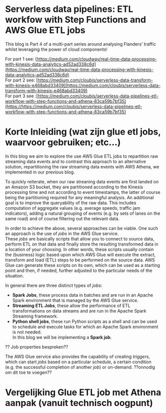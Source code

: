 # Serverless data pipelines: ETL workfow with Step Functions and AWS Glue ETL jobs
This blog is Part 4 of a multi-part series around analysing Flanders’ traffic whilst leveraging the power of cloud components!

For part 1 see: [https://medium.com/cloudway/real-time-data-processing-with-kinesis-data-analytics-ad52ad338c6d](https://medium.com/cloudway/real-time-data-processing-with-kinesis-data-analytics-ad52ad338c6d)  
For part 2 see: [https://medium.com/cloubis/serverless-data-transform-with-kinesis-e468abd33409](https://medium.com/cloubis/serverless-data-transform-with-kinesis-e468abd33409)   
For part 3 see :[https://medium.com/cloubis/serverless-data-pipelines-etl-workflow-with-step-functions-and-athena-83ca59b7bf35](https://https://medium.com/cloubis/serverless-data-pipelines-etl-workflow-with-step-functions-and-athena-83ca59b7bf35)

# Korte Inleiding (wat zijn glue etl jobs, waarvoor gebruiken; etc…)
In this blog we aim to explore the use AWS Glue ETL jobs to repartition raw streaming data events and to contrast this approach to an alternative solution, repartitioning the raw streaming data events with AWS Athena, we implemented in our previous blog.

To quickly reiterate, when our raw streaning data events are first landed on an Amazon S3 bucket, they are partitioned according to the Kinesis processing time and not according to event timestamps, the latter of course being the partitioning required for any meaningful analysis. An additional goal is to improve the queryability of the raw data. This includes computation of aggregate values (e.g. average speeds, traffic jam indicators), adding a natural grouping of events (e.g. by sets of lanes on the same road) and of course filtering out the relevant data.        

In order to achieve the above, several approaches can be viable. One such an approach is the use of *jobs* in the AWS Glue service.  
These *jobs* are basically scripts that allow you to connect to source data, perform ETL on that data and finally store the resulting transformed data in a location of your choosing. In other words, these scripts usually contain the (business) logic based upon which AWS Glue will execute the extract, transform and load (ETL) steps to be performed on the source data. AWS Glue can generate these scripts on its own, which can be used as a starting point and then, if needed, further adjusted to the particular needs of the situation.

In general there are three distinct types of *jobs*:
 * **Spark Jobs**, these process data in batches and are run in an Apache Spark environment that is managed by the AWS Glue service.
 * **Streaming ETL Jobs**, these allow the performance of ETL transformations on data streams and are run in the Apache Spark Streaming framework.
 * **Python shell jobs**, these run Python scripts as a shell and can be used to schedule and execute tasks for which an Apache Spark environment is not needed.  
In this blog we will be implementing a **Spark job**.  

?? Job properties bespreken??

The AWS Glue service also provides the capability of creating *triggers*, which can start *jobs* based on a particular schedule, a certain condition (e.g. the successful completion of another *job*) or on-demand. ??onnodig om dit toe te voegen??

# Vergelijking Glue ETL job met Athena aanpak (vanuit technisch oogpunt)



 

